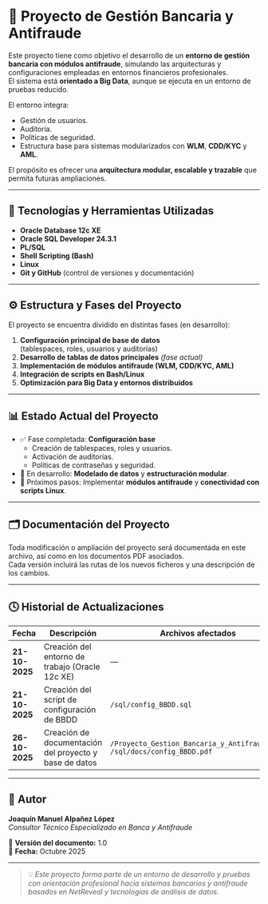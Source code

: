 # 🏦 Proyecto de Gestión Bancaria y Antifraude

Este proyecto tiene como objetivo el desarrollo de un **entorno de gestión bancaria con módulos antifraude**, simulando las arquitecturas y configuraciones empleadas en entornos financieros profesionales.  
El sistema está **orientado a Big Data**, aunque se ejecuta en un entorno de pruebas reducido.

El entorno integra:
- Gestión de usuarios.
- Auditoría.
- Políticas de seguridad.
- Estructura base para sistemas modularizados con **WLM**, **CDD/KYC** y **AML**.  

El propósito es ofrecer una **arquitectura modular, escalable y trazable** que permita futuras ampliaciones.

---

## 🧩 Tecnologías y Herramientas Utilizadas

- **Oracle Database 12c XE**  
- **Oracle SQL Developer 24.3.1**  
- **PL/SQL**  
- **Shell Scripting (Bash)**  
- **Linux**  
- **Git y GitHub** (control de versiones y documentación)

---

## ⚙️ Estructura y Fases del Proyecto

El proyecto se encuentra dividido en distintas fases (en desarrollo):

1. **Configuración principal de base de datos**  
   (tablespaces, roles, usuarios y auditorías)
2. **Desarrollo de tablas de datos principales** *(fase actual)*
3. **Implementación de módulos antifraude (WLM, CDD/KYC, AML)**
4. **Integración de scripts en Bash/Linux**
5. **Optimización para Big Data y entornos distribuidos**

---

## 📊 Estado Actual del Proyecto

- ✅ Fase completada: **Configuración base**
  - Creación de tablespaces, roles y usuarios.
  - Activación de auditorías.
  - Políticas de contraseñas y seguridad.
- 🚧 En desarrollo: **Modelado de datos** y **estructuración modular**.
- 🧾 Próximos pasos: Implementar **módulos antifraude** y **conectividad con scripts Linux**.

---

## 🗂️ Documentación del Proyecto

Toda modificación o ampliación del proyecto será documentada en este archivo, así como en los documentos PDF asociados.  
Cada versión incluirá las rutas de los nuevos ficheros y una descripción de los cambios.

---

## 🕓 Historial de Actualizaciones

| Fecha | Descripción | Archivos afectados |
|-------|--------------|--------------------|
| **21-10-2025** | Creación del entorno de trabajo (Oracle 12c XE) | — |
| **21-10-2025** | Creación del script de configuración de BBDD | `/sql/config_BBDD.sql` |
| **26-10-2025** | Creación de documentación del proyecto y base de datos | `/Proyecto_Gestion_Bancaria_y_Antifraude.pdf`<br>`/sql/docs/config_BBDD.pdf` |

---

## 👤 Autor

**Joaquín Manuel Alpañez López**  
*Consultor Técnico Especializado en Banca y Antifraude*  

📄 **Versión del documento:** 1.0  
📅 **Fecha:** Octubre 2025

---

> 💡 *Este proyecto forma parte de un entorno de desarrollo y pruebas con orientación profesional hacia sistemas bancarios y antifraude basados en NetReveal y tecnologías de análisis de datos.*



